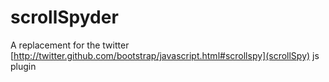 scrollSpyder
============

A replacement for the twitter [http://twitter.github.com/bootstrap/javascript.html#scrollspy](scrollSpy) js plugin